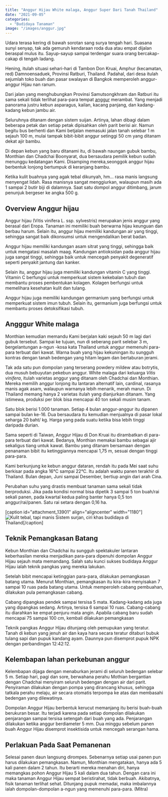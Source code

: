 ```yaml
---
title: "Anggur Hijau White malaga, Anggur Super Dari Tanah Thailand"
date: "2021-09-05"
categories: 
  - "Budidaya Tanaman"
image: "/images/anggur.jpg"
---
```


Udara terasa kering di bawah sorotan sang surya tengah hari. Suasana sunyi senyap, tak ada gemuruh kendaraan roda dua atau empat dijalan beraspal mulus itu. Sayup-sayup sampai terdengar suara orang bercakap-cakap di tengah ladang.

Hening, itulah situasi sehari-hari di Tambon Don Kruai, Amphur (kecamatan, red) Damnoensaduek, Provinsi Ratburi, Thailand. Padahal, dari desa itulah sejumlah toko buah dan pasar swalayan di Bangkok memperoleh anggur-anggur Hijau nan ranum.

Dari jalan yang menghubungkan Provinsi Samutsongkhram dan Ratburi itu sama sekali tidak terlihat para-para tempat [anggur](http://localhost/mitra/topik/anggur) merambat. Yang menjadi panorama justru kebun asparagus, kailan, kacang panjang, dan kadang-kadang kebun jambu air.

Seluruhnya ditanam dengan sistem suijan. Artinya, lahan dibagi dalam beberapa petak dan setiap petak dipisahkan oleh parit berisi air. Namun begitu bus berhenti dan Kami betjalan memasuki jalan tanah selebar 1 m sejauh 100 m, mulai tampak bibit-bibit anggur setinggi 50 cm yang ditanam dekat ajir bambu.

Di depan kebun yang baru ditanami itu, di bawah naungan gubuk bambu, Monthian dan Chadchai Boonyarat, dua bersaudara pemilik kebun sudah menunggu kedatangan Kami. Disamping mereka,seonggok anggur hijau berbentuk lonjong bertumpuk di keranjang bambu.

Ketika kulit buahnya yang agak tebal dikunyah, hm... rasa manis langsung menyengat lidah. Rasa manisnya sangat menggiurkan, walaupun masih ada 1 sampai 2 butir biji di dalamnya. Saat satu dompol anggur ditimbang, jarum penunjuk bergeser ke angka 500 g.

## Overview Anggur hijau

Anggur hijau (Vitis vinifera L. ssp. sylvestris) merupakan jenis anggur yang berasal dari Eropa. Tanaman ini memiliki buah berwarna hijau keunguan dan berbau harum. Selain itu, anggur hijau memiliki kandungan air yang tinggi, sehingga sangat baik dikonsumsi untuk mengendalikan berat badan.

Anggur hijau memiliki kandungan asam sitrat yang tinggi, sehingga baik untuk mengatasi masalah maag. Kandungan antioksidan pada anggur hijau juga sangat tinggi, sehingga baik untuk mencegah penyakit degeneratif seperti penyakit jantung dan kanker.

Selain itu, anggur hijau juga memiliki kandungan vitamin C yang tinggi. Vitamin C berfungsi untuk memperkuat sistem kekebalan tubuh dan membantu proses pembentukan kolagen. Kolagen berfungsi untuk memelihara kesehatan kulit dan tulang.

Anggur hijau juga memiliki kandungan germanium yang berfungsi untuk memperkuat sistem imun tubuh. Selain itu, germanium juga berfungsi untuk membantu proses detoksifikasi tubuh.

## Angggur White malaga

Monthian kemudian memandu Kami berjalan kaki sejauh 50 m lagi dari gubuk tersebut. Sampai ke tujuan, nun di seberang parit selebar 3 m, bergelantungan a-ngun -kosa kata Thailand untuk anggur memenuhi para-para terbuat dari kawat. Warna buah yang hijau kekuningan itu sungguh kontras dengan tanah bedengan yang hitam legam dan bertaburan jerami.

Tak ada satu pun dompolan yang terserang powdery mildew atau botrytis, dua musuh bebuyutan pekebun anggur. White malaga dari keluarga _Vitis vinifera_, itulah varietas anggur yang ditanam oleh Chadchai dan Monthian. Mereka memilih anggur lonjong itu lantaran alternatif lain, cardinal, rasanya manis agak asam, walaupun warnanya lebih menarik, merah marun. Di Thailand memang hanya 2 varietas itulah yang dianjurkan ditanam. Yang istimewa, produksi per blok bisa mencapai 40 ton sekali musim tanam.

Satu blok berisi 1.000 tanaman. Setiap 4 bulan anggur-anggur itu dipanen sampai bulan ke-16. Dua bersaudara itu kemudian menjualnya di pasar lokal seharga 20 baht/ kg. Harga yang pada suatu ketika bisa lebih tinggi daripada durian.

Sama seperti di Taiwan, Anggur Hijau di Don Kruai itu dirambatkan di para-para terbuat dari kawat. Bedanya, Monthian memakai bambu sebagai ajir sekaligus tiang untuk kawat. Bambu yang ditanam bersamaan dengan penanaman bibit itu ketinggiannya mencapai 1,75 m, sesuai dengan tinggi para-para.

Kami berkunjung ke kebun anggur dataran, rendah itu pada Mei saat suhu berkisar pada angka 16°C sampai 22°C. Itu adalah waktu panen terakhir di Thailand. Bulan depan, Juni sampai Desember, bertiup angin dari arah Cina.

Perubahan suhu yang drastis membuat tanaman sama sekali tidak berproduksi. Jika pada kondisi normal bisa dipetik 3 sampai 5 ton buah/rai sekali panen, pada kwartal kedua paling banter hanya 0,5 ton anggur/rai/panen. Satu rai setara dengan 0,16 ha.

\[caption id="attachment\_13901" align="aligncenter" width="1180"\]![Kulit tebal, tapi manis](/images/anggur1.jpg) Sistem surjan, ciri khas budidaya di Thailand\[/caption\]

## Teknik Pemangkasan Batang

Kebun Monthian dan Chadchai itu sungguh spektakuler lantaran keberhasilan mereka menjadikan para-para dipenuhi dompolan Anggur Hijau sejauh mata memandang. Salah satu kunci sukses budidaya Anggur Hijau ialah teknik pangkas yang mereka lakukan.

Setelah bibit mencapai ketinggian para-para, dilakukan pemangkasan batang utama. Menurut Monthian, pemangkasan itu kira-kira menyisakan 7 sampai 10 ruas pada batang utama. Untuk memperoleh cabang pembuahan, dilakukan pula pemangkasan cabang.

Cabang dipangkas pendek sampai tersisa 5 mata. Kadang-kadang ada juga yang dipangkas sedang. Artinya, tersisa 6 sampai 10 ruas. Cabang-cabang itu diarahkan ke empat penjuru mata angin. Apabila cabang baru sudah mencapai 75 sampai 100 cm, kembali dilakukan pemangkasan

Teknik pangkas Anggur Hijau ditunjang oleh pemupukan yang teratur. Tanah di kebun yang jenuh air dan kaya hara secara teratur ditaburi bubuk tulang sapi dan pupuk kandang ayam. Daunnya pun disemprot pupuk NPK dengan perbandingan 12:42:12.

## Kelembapan lahan perkebunan anggur

Kelembapan dijaga dengan menaburkan jerami di seluruh bedengan selebar 5 m. Setiap hari, pagi dan sore, berwahana perahu Mothian bergantian dengan Chadchai menyiram seluruh bedengan dengan air dari parit. Penyiraman dilakukan dengan pompa yang dirancang khusus, sehingga tatkala perahu melaju, air secara otomatis terpompa ke atas dan membasahi bedengan yang dilewatinya.

Dompolan Anggur Hijau berbentuk kerucut memanjang itu berisi buah-buah berukuran besar. Itu terjadi karena pada setiap dompolan dilakukan penjarangan sampai tersisa setengah dari buah yang ada. Penjarangan dilakukan ketika anggur berdiameter 5 mm. Dua minggu sebelum panen buah Anggur Hijau disemprot insektisida untuk mencegah serangan hama.

## Perlakuan Pada Saat Pemanenan

Selesai panen daun langsung dirompes. Sebenarnya setiap usai panen pun harus dilakukan pemangkasan. Namun, Monthian mengatakan, hanya ada 5 kali panen dalam 2 tahun. Itu berarti mereka menahan diri, hanya memangkas pohon Anggur Hijau 5 kali dalam dua tahun. Dengan cara ini maka tanaman Anggur Hijau sempat beristirahat, tidak berbuah. Akibatnya, fisik tanaman terlihat sehat. Ditunjang pupuk memadai, maka imbalannya ialah dompolan-dompolan a-ngun yang memenuhi para-para. (Mitra)
